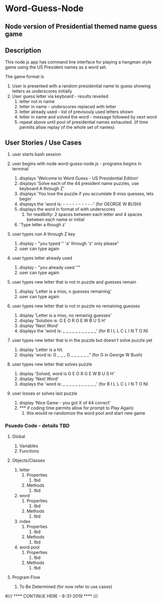 
# Word-Guess-Node

## Node version of Presidential themed name guess game

## Description

This node.js app has command line interface for playing a hangman style game using the US President names as a word set.

The game format is 

1.  User is presented with a random presidential name to guess showing letters as underscores initially
2.  User guess letter via keyboard - results reveiled
    1. letter not in name
    2. letter in name - underscores replaced with letter
    3. letter already used - list of previsouly used letters shown
    4. letter in name and solved the word - message followed by next word
    5. repeat above until pool of presidential names exhausted.  (if time permits allow replay of the whole set of names)

## User Stories / Use Cases

1.  user starts bash session

2.  user begins with node word-guess-node.js - programs begins in terminal
    1. displays 'Welcome to Word Guess - US Presidential Edition'
    2. displays 'Solve each of the 44 president name puzzles, use keyboard A through Z'
    3. displays 'You lose the puzzle if you accumlate 6 miss quesses, lets begin'
    4. displays the 'word is:   - - - - -    -    - - - -'  (for GEORGE W BUSH)
    5. displays the word in format of with underscores
        1. for readibilty:  2 spaces between each letter and 4 spaces between each name or initial
    6. 'Type letter a though z'

3.  user types non A through Z key
    1. display - "you typed '<key>' 'a' through 'z' only please"
    2. user can type again
  
4.  user types letter already used
    1. display - "you already used '<key>'"
    2. user can type again

5.  user types new letter that is not in puzzle and guesses remain
    1.  display 'Letter <key> is a miss, n guesses remaining'
    2.  user can type again

6.  user types new letter that is not in puzzle no remaining guesses
    1.  display 'Letter <key> is a miss, no remainig guesses'
    2.  display 'Solution is: G E O R G E    W    B U S H'
    3.  display 'Next Word'
    4.  displays the 'word is:   _ _ _ _    _ _ _ _ _ _ _'  (for B I L L    C L I N T O N)

7.  user types new letter that is in the puzzle but doesn't solve puzzle yet
    1.  display 'Letter <key> is a hit.
    2.  display 'word is:  G _ _ _ G _    _    _ _ _ _"  (for G in George W Bush)

8.  user types new letter that solves puzzle
    1.  display 'Solved, word is G E O R G E    W    B U S H'
    2.  display 'Next Word'
    4.  displays the 'word is:   _ _ _ _    _ _ _ _ _ _ _'  (for B I L L    C L I N T O N)

9.  user losses or solves last puzzle
    1. display 'Nice Game - you got X of 44 correct'
    2. *** if coding time permits allow for prompt to Play Again)
        1. this would re-randomize the word pool and start new game

      

### Psuedo Code - details TBD

1. Global
    1. Variables
    2. Functions

2. Objects/Classes
    1. letter
        1. Properties
            1. tbd
        2. Methods
            1. tbd 
    2. word
        1. Properties
            1. tbd
        2. Methods
            1. tbd
    3. index
        1. Properties
            1. tbd
        2. Methods
            1. tbd
    4. word pool
        1. Properties
            1. tbd
        2. Methods
            1. tbd

      

3. Program Flow
    1. To Be Determined (for now refer to use cases)
       
         
#/// **** CONTINUE HERE - 8-31-2019 ****  ///
